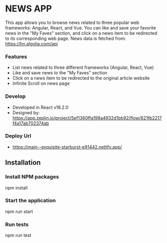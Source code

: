 # NEWS APP
This app allows you to browse news related to three popular web frameworks: Angular, React, and Vue. You can like and save your favorite news in the "My Faves" section, and click on a news item to be redirected to its corresponding web page.
News data is fetched from: https://hn.algolia.com/api

### Features
- List news related to three different frameworks (Angular, React, Vue)
- Like and save news to the "My Faves" section
- Click on a news item to be redirected to the original article website
- Infinite Scroll on news page

### Develop
- Developed in React v18.2.0
- Designed by: https://app.zeplin.io/project/5ef1360ffa198a4932d1bb92/flow/621fb2217f4a17ab702374ab

### Deploy Url
- https://main--exquisite-starburst-e91442.netlify.app/

## Installation
### Install NPM packages
npm install
### Start the application
npm run start

### Run tests
npm run test